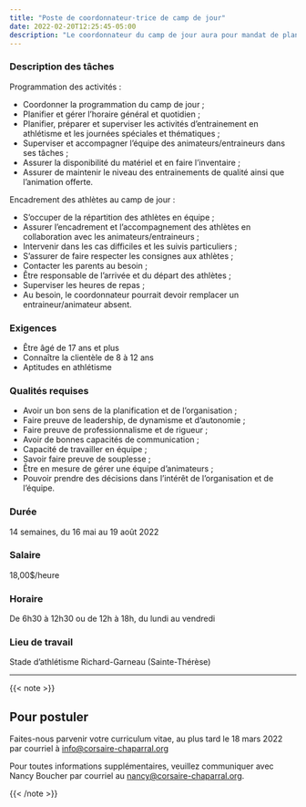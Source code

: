 ```yaml
---
title: "Poste de coordonnateur·trice de camp de jour"
date: 2022-02-20T12:25:45-05:00
description: "Le coordonnateur du camp de jour aura pour mandat de planifier la programmation des activités d’entrainement en athlétisme et des activités d’animation. Il encadrera les animateurs/entraineurs et supervisera la réalisation des activités. Le coordonnateur du camp devra procéder à la rédaction d’un bilan à la fin du camp et effectuer des recommandations."
---
```



### Description des tâches

Programmation des activités :

- Coordonner la programmation du camp de jour ;
- Planifier et gérer l’horaire général et quotidien ;
- Planifier, préparer et superviser les activités d’entrainement en athlétisme et les journées spéciales et
  thématiques ;
- Superviser et accompagner l’équipe des animateurs/entraineurs dans ses tâches ;
- Assurer la disponibilité du matériel et en faire l’inventaire ;
- Assurer de maintenir le niveau des entrainements de qualité ainsi que l’animation offerte.

Encadrement des athlètes au camp de jour :

- S’occuper de la répartition des athlètes en équipe ;
- Assurer l’encadrement et l’accompagnement des athlètes en collaboration avec les
  animateurs/entraineurs ;
- Intervenir dans les cas difficiles et les suivis particuliers ;
- S’assurer de faire respecter les consignes aux athlètes ;
- Contacter les parents au besoin ;
- Être responsable de l’arrivée et du départ des athlètes ;
- Superviser les heures de repas ;
- Au besoin, le coordonnateur pourrait devoir remplacer un entraineur/animateur absent.


### Exigences

- Être âgé de 17 ans et plus
- Connaître la clientèle de 8 à 12 ans
- Aptitudes en athlétisme


### Qualités requises

- Avoir un bon sens de la planification et de l’organisation ;
- Faire preuve de leadership, de dynamisme et d’autonomie ;
- Faire preuve de professionnalisme et de rigueur ;
- Avoir de bonnes capacités de communication ;
- Capacité de travailler en équipe ;
- Savoir faire preuve de souplesse ;
- Être en mesure de gérer une équipe d’animateurs ;
- Pouvoir prendre des décisions dans l’intérêt de l’organisation et de l’équipe.


### Durée

14 semaines, du 16 mai au 19 août 2022

### Salaire

18,00$/heure

### Horaire

De 6h30 à 12h30 ou de 12h à 18h, du lundi au vendredi

### Lieu de travail

Stade d’athlétisme Richard-Garneau (Sainte-Thérèse)

---

{{< note >}}

## Pour postuler

Faites-nous parvenir votre curriculum vitae, au plus tard le 18 mars 2022 par courriel à <info@corsaire-chaparral.org>

Pour toutes informations supplémentaires, veuillez communiquer avec Nancy Boucher par courriel au <nancy@corsaire-chaparral.org>.

{{< /note >}}
